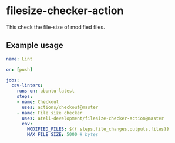 # filesize-checker-action

This check the file-size of modified files.


## Example usage

```yml
name: Lint

on: [push]

jobs:
  csv-linters:
    runs-on: ubuntu-latest
    steps:
    - name: Checkout
      uses: actions/checkout@master
    - name: File size checker
      uses: ateli-development/filesize-checker-action@master
      env:
        MODIFIED_FILES: ${{ steps.file_changes.outputs.files}}
        MAX_FILE_SIZE: 5000 # bytes
```
